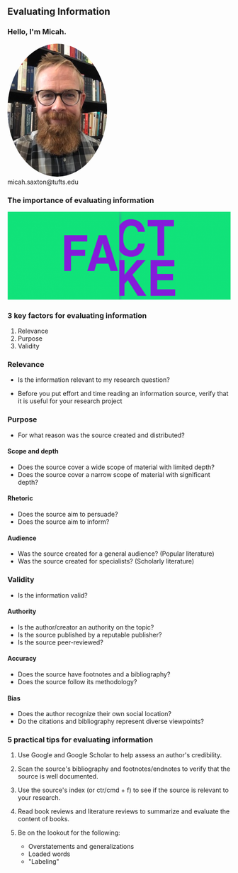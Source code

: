 ## Evaluating Information


### Hello, I'm Micah.
<img src="./images/saxton_profile.jpg" height=300 style="border-radius: 50%">
<br>
micah.saxton@tufts.edu


### The importance of evaluating information
<img src="./images/misInformation.png">

### 3 key factors for evaluating information
1. Relevance
2. Purpose
3. Validity


### Relevance
* Is the information relevant to my research question?

* Before you put effort and time reading an information source, verify that it is useful for your research project


### Purpose
* For what reason was the source created and distributed?

#### Scope and depth
* Does the source cover a wide scope of material with limited depth?
* Does the source cover a narrow scope of material with significant depth?

#### Rhetoric
* Does the source aim to persuade?
* Does the source aim to inform?

#### Audience
* Was the source created for a general audience? (Popular literature)
* Was the source created for specialists? (Scholarly literature)


### Validity
* Is the information valid?

#### Authority
* Is the author/creator an authority on the topic?
* Is the source published by a reputable publisher?
* Is the source peer-reviewed?

#### Accuracy
* Does the source have footnotes and a bibliography?
* Does the source follow its methodology?

#### Bias
* Does the author recognize their own social location?
* Do the citations and bibliography represent diverse viewpoints?


### 5 practical tips for evaluating information

1. Use Google and Google Scholar to help assess an author's credibility.

2. Scan the source's bibliography and footnotes/endnotes to verify that the source is well documented.

3. Use the source's index (or ctr/cmd + f) to see if the source is relevant to your research.

4. Read book reviews and literature reviews to summarize and evaluate the content of books.

5. Be on the lookout for the following:
    * Overstatements and generalizations
    * Loaded words
    * "Labeling" 